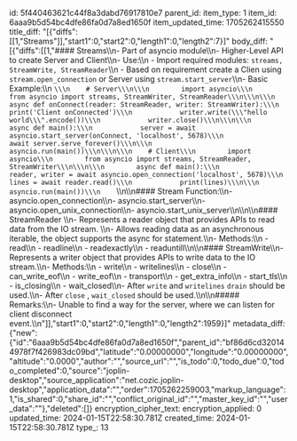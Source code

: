 id: 5f440463621c44f8a3dabd76917810e7
parent_id: 
item_type: 1
item_id: 6aaa9b5d54bc4dfe86fa0d7a8ed1650f
item_updated_time: 1705262415550
title_diff: "[{\"diffs\":[[1,\"Streams\"]],\"start1\":0,\"start2\":0,\"length1\":0,\"length2\":7}]"
body_diff: "[{\"diffs\":[[1,\"#### Streams\\\n- Part of asyncio module\\\n- Higher-Level API to create Server and Client\\\n- Use:\\\n    - Import required modules: `streams, StreamWrite, StreamReader`\\\n    - Based on requirement create a Clien using `stream.open_connection` or Server using `stream.start_server`\\\n- Basic Example:\\\n    ```\\\n    # Server\\\n\\\n        import asyncio\\\n        from asyncio import streams, StreamWriter, StreamReader\\\n\\\n\\\n        async def onConnect(reader: StreamReader, writer: StreamWriter):\\\n            print('Client onConnected')\\\n            writer.write(\\\"hello world\\\".encode())\\\n            writer.close()\\\n\\\n\\\n        async def main():\\\n            server = await asyncio.start_server(onConnect, 'localhost', 5678)\\\n            await server.serve_forever()\\\n\\\n        asyncio.run(main())\\\n\\\n\\\n    # Client\\\n        import asyncio\\\n        from asyncio import streams, StreamReader, StreamWriter\\\n\\\n\\\n        async def main():\\\n            reader, writer = await asyncio.open_connection('localhost', 5678)\\\n            lines = await reader.read()\\\n            print(lines)\\\n\\\n        asyncio.run(main())\\\n    ```\\\n\\\n#### Stream Function:\\\n- asyncio.open_connection\\\n- asyncio.start_server\\\n- asyncio.open_unix_connection\\\n- asyncio.start_unix_server\\\n\\\n\\\n#### StreamReader \\\n- Represents a reader object that provides APIs to read data from the IO stream. \\\n- Allows reading data as an asynchronous iterable, the object supports the async for statement.\\\n- Methods:\\\n    - read\\\n    - readline\\\n    - readexactly\\\n    - readuntill\\\n\\\n#### StreamWrite\\\n- Represents a writer object that provides APIs to write data to the IO stream.\\\n- Methods:\\\n    - write\\\n    - writelines\\\n    - close\\\n    - can_write_eof\\\n    - write_eof\\\n    - transport\\\n    - get_extra_info\\\n    - start_tls\\\n    - is_closing\\\n    - wait_closed\\\n- After `write` and `writelines` `drain` should be used.\\\n- After `close` , `wait_closed` should be used.\\\n\\\n##### Remarks:\\\n- Unable to find a way for the server, where we can listen for client disconnect event.\\\n\"]],\"start1\":0,\"start2\":0,\"length1\":0,\"length2\":1959}]"
metadata_diff: {"new":{"id":"6aaa9b5d54bc4dfe86fa0d7a8ed1650f","parent_id":"bf86d6cd320144978f7f426983dc09bd","latitude":"0.00000000","longitude":"0.00000000","altitude":"0.0000","author":"","source_url":"","is_todo":0,"todo_due":0,"todo_completed":0,"source":"joplin-desktop","source_application":"net.cozic.joplin-desktop","application_data":"","order":1705262259003,"markup_language":1,"is_shared":0,"share_id":"","conflict_original_id":"","master_key_id":"","user_data":""},"deleted":[]}
encryption_cipher_text: 
encryption_applied: 0
updated_time: 2024-01-15T22:58:30.781Z
created_time: 2024-01-15T22:58:30.781Z
type_: 13